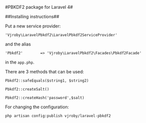 #PBKDF2 package for Laravel 4#

##Installing instructions##

Put a new service provider:

```
'Vjroby\LaravelPbkdf2\LaravelPbkdf2ServiceProvider'
```

and the alias


```
'Pbkdf2'		=> 'Vjroby\LaravelPbkdf2\Facades\Pbkdf2Facade'
```

in the ``` app.php ```.

There are 3 methods that can be used:


```
Pbkdf2::safeEquals($string1, $string2)
```

```
Pbkdf2::createSalt()
```

```
Pbkdf2::createHash('password',$salt)
```

For changing the configuration:

```
php artisan config:publish vjroby/laravel-pbkdf2
```